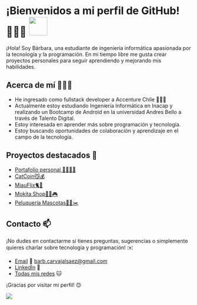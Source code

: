 # ¡Bienvenidos a mi perfil de GitHub! 🙋🏻‍♀️ <img src="https://media.giphy.com/media/mGcNjsfWAjY5AEZNw6/giphy.gif" width="50">

¡Hola! Soy Bárbara, una estudiante de ingeniería informática apasionada por la tecnología y la programación. En mi tiempo libre me gusta crear proyectos personales para seguir aprendiendo y mejorando mis habilidades. 

## Acerca de mí 👩🏻‍💻
- He ingresado como fullstack developer a Accenture Chile 💜🇨🇱
- Actualmente estoy estudiando Ingeniería Informática en Inacap y realizando un Bootcamp de Android en la universidad Andres Bello a través de Talento Digital.
- Estoy interesada en aprender más sobre programación y tecnología.
- Estoy buscando oportunidades de colaboración y aprendizaje en el campo de la tecnología.
<!-- - Me encanta trabajar en proyectos relacionados con . -->


## Proyectos destacados 🚀

- [Portafolio personal 👩🏻‍💻💼](https://github.com/BarbaraCarvajal/portafolio-barbara-carvajal)
- [CatCoin😼💰](https://github.com/BarbaraCarvajal/CatCoin) 
- [MiauFlix🐈🍿](https://github.com/BarbaraCarvajal/MiauFlix)
- [Mokita Shop🐱‍💻🎮](https://github.com/BarbaraCarvajal/e-commerce)
- [Peluquería Mascotas🐶🐱✂️ ](https://github.com/BarbaraCarvajal/peluqueria-mascotas)



## Contacto 📫

¡No dudes en contactarme si tienes preguntas, sugerencias o simplemente quieres charlar sobre tecnología y programación! ✉️

- [Email](barb.carvajalsaez@gmail.com) 📧 barb.carvajalsaez@gmail.com
- [LinkedIn](https://www.linkedin.com/in/b%C3%A1rbara-carvajal-s%C3%A1ez-30926a238/) 💼
- [Todas mis redes](https://linktr.ee/barbaracarvajal) 🐱

¡Gracias por visitar mi perfil! 😊
<!--
<p><img align="center" src="https://github-readme-stats.vercel.app/api/top-langs?username=barbaracarvajal&show_icons=true&locale=en&layout=compact" alt="barbaracarvajal" /></p>
-->



![](https://github.com/BarbaraCarvajal/mokita77/blob/main/Pixilart%20-%20Live%20on.gif)
